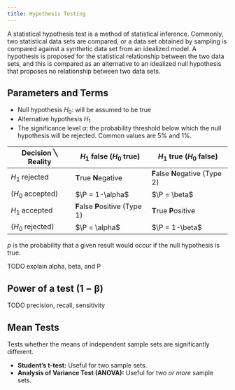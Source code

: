 ```yaml
---
title: Hypothesis Testing
---
```


A statistical hypothesis test is a method of statistical inference. Commonly, two statistical data sets are compared, or a data set obtained by sampling is compared against a synthetic data set from an idealized model. A hypothesis is proposed for the statistical relationship between the two data sets, and this is compared as an alternative to an idealized null hypothesis that proposes no relationship between two data sets.


## Parameters and Terms
* Null hypothesis $H_0$: will be assumed to be true
* Alternative hypothesis $H_1$
* The significance level $\alpha$: the probability threshold below which the null hypothesis will be rejected. Common values are 5% and 1%.


| Decision ╲ Reality | $H_1$ false ($H_0$ true) | $H_1$ true ($H_0$ false) |
|----|----|----|
|$H_1$ rejected   | **T**rue **N**egative | **F**alse **N**egative (Type 2)|
|($H_0$ accepted) | $\P = 1-\alpha$  | $\P = \beta$|
|$H_1$ accepted   | **F**alse **P**ositive (Type 1) | **T**rue **P**ositive|
|($H_0$ rejected) | $\P = \alpha$ | $\P = 1-\beta$ |

$p$ is the probability that a given result would occur if the null hypothesis is true.


TODO explain alpha, beta, and P

## Power of a test (1 − β)

TODO precision, recall, sensitivity








## Mean Tests
Tests whether the means of independent sample sets are significantly different.


* **Student’s t-test:** Useful for two sample sets.
* **Analysis of Variance Test (ANOVA):** Useful for two *or more* sample sets.
